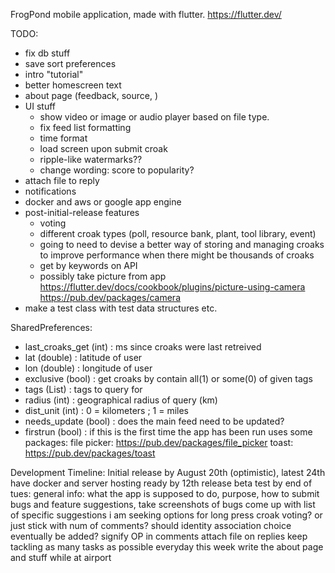FrogPond mobile application, made with flutter. https://flutter.dev/

TODO:
* fix db stuff
* save sort preferences
* intro "tutorial" 
* better homescreen text
* about page (feedback, source, )
* UI stuff 
  - show video or image or audio player based on file type. 
  - fix feed list formatting
  - time format
  - load screen upon submit croak
  - ripple-like watermarks??
  - change wording: score to popularity?
* attach file to reply
* notifications
* docker and aws or google app engine
* post-initial-release features
  - voting
  - different croak types (poll, resource bank, plant, tool library, event)
  - going to need to devise a better way of storing and managing croaks to improve performance when there might be thousands of croaks 
  - get by keywords on API
  - possibly take picture from app https://flutter.dev/docs/cookbook/plugins/picture-using-camera
      https://pub.dev/packages/camera
* make a test class with test data structures etc. 

SharedPreferences:
  * last_croaks_get (int) : ms since croaks were last retreived
  * lat (double) : latitude of user
  * lon (double) : longitude of user
  * exclusive (bool) : get croaks by contain all(1) or some(0) of given tags
  * tags (List<String>) : tags to query for
  * radius (int) : geographical radius of query (km)
  * dist_unit (int) : 0 = kilometers ; 1 = miles
  * needs_update (bool) : does the main feed need to be updated?
  * firstrun (bool) : if this is the first time the app has been run
uses some packages:
  file picker: https://pub.dev/packages/file_picker
  toast: https://pub.dev/packages/toast

Development Timeline:
  Initial release by August 20th (optimistic), latest 24th
  have docker and server hosting ready by 12th
  release beta test by end of tues:
    general info: what the app is supposed to do, purpose, how to submit bugs and feature suggestions, take screenshots of bugs
    come up with list of specific suggestions i am seeking
      options for long press croak
      voting? or just stick with num of comments?
      should identity association choice eventually be added?
      signify OP in comments
      attach file on replies
  keep tackling as many tasks as possible everyday this week
  write the about page and stuff while at airport